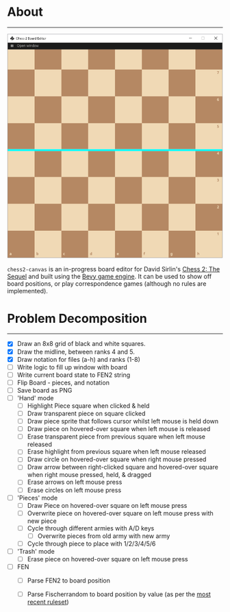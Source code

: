 # About
---

![](assets/github/UnderConstruction.png)

`chess2-canvas` is an in-progress board editor for David Sirlin's [Chess 2: The Sequel](https://en.wikipedia.org/wiki/Chess_2:_The_Sequel) and built using the [Bevy game engine](https://bevyengine.org/). It can be used to show off board positions, or play correspondence games (although no rules are implemented).

# Problem Decomposition
---

- [x] Draw an 8x8 grid of black and white squares.
- [x] Draw the midline, between ranks 4 and 5.
- [x] Draw notation for files (a-h) and ranks (1-8) 
- [ ] Write logic to fill up window with board
- [ ] Write current board state to FEN2 string
- [ ] Flip Board - pieces, and notation
- [ ] Save board as PNG
- [ ] 'Hand' mode
	- [ ] Highlight Piece square when clicked & held
	- [ ] Draw transparent piece on square clicked
	- [ ] Draw piece sprite that follows cursor whilst left mouse is held down
	- [ ] Draw piece on hovered-over square when left mouse is released
	- [ ] Erase transparent piece from previous square when left mouse released
	- [ ] Erase highlight from previous square when left mouse released 
	- [ ] Draw circle on hovered-over square when right mouse pressed
	- [ ] Draw arrow between right-clicked square and hovered-over square when right mouse pressed, held, & dragged
	- [ ] Erase arrows on left mouse press
	- [ ] Erase circles on left mouse press
- [ ] 'Pieces' mode
	- [ ] Draw Piece on hovered-over square on left mouse press
	- [ ] Overwrite piece on hovered-over square on left mouse press with new piece
	- [ ] Cycle through different armies with A/D keys
		- [ ] Overwrite pieces from old army with new army
	- [ ] Cycle through piece to place with 1/2/3/4/5/6
- [ ] 'Trash' mode
	- [ ] Erase piece on hovered-over square on left mouse press
- [ ] FEN
	- [ ] Parse FEN2 to board position 
	- [ ] Parse Fischerrandom to board position by value (as per the [most recent ruleset](https://static1.squarespace.com/static/575f8cb8ab48de461197681a/t/5f2e3acc0fe05d162d2c0834/1596865230951/chess2_rulebook3-0.pdf))


